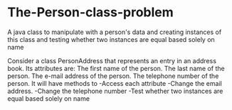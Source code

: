 # The-Person-class-problem
A java class to manipulate with a person's data and creating instances of this class and testing whether two instances are equal based solely on name

Consider a class PersonAddress that represents an entry in an address book. Its	attributes are:  The	first	name	of	the	person.  The last name of the	person. The e-mail	address of the	person.  The telephone number of the person. It will have methods to -Access each attribute -Change	the email address. -Change the telephone number -Test whether two instances are equal based solely on name
